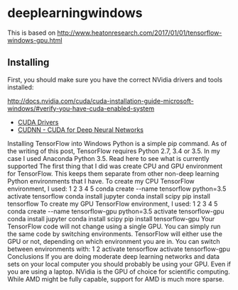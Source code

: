 # deeplearningwindows

This is based on http://www.heatonresearch.com/2017/01/01/tensorflow-windows-gpu.html


## Installing
First, you should make sure you have the correct NVidia drivers and tools installed:

http://docs.nvidia.com/cuda/cuda-installation-guide-microsoft-windows/#verify-you-have-cuda-enabled-system

- [CUDA Drivers](https://developer.nvidia.com/cuda-downloads)
- [CUDNN - CUDA for Deep Neural Networks](https://developer.nvidia.com/cudnn)




Installing TensorFlow into Windows Python is a simple pip command. As of the writing of this post, TensorFlow requires Python 2.7, 3.4 or 3.5. In my case I used Anaconda Python 3.5. Read here to see what is currently supported The first thing that I did was create CPU and GPU environment for TensorFlow. This keeps them separate from other non-deep learning Python environments that I have. To create my CPU TensorFlow environment, I used:
1
2
3
4
5
conda create --name tensorflow python=3.5
activate tensorflow
conda install jupyter
conda install scipy
pip install tensorflow
To create my GPU TensorFlow environment, I used:
1
2
3
4
5
conda create --name tensorflow-gpu python=3.5
activate tensorflow-gpu
conda install jupyter
conda install scipy
pip install tensorflow-gpu
Your TensorFlow code will not change using a single GPU. You can simply run the same code by switching environments. TensorFlow will either use the GPU or not, depending on which environment you are in. You can switch between environments with:
1
2
activate tensorflow
activate tensorflow-gpu
Conclusions
If you are doing moderate deep learning networks and data sets on your local computer you should probably be using your GPU. Even if you are using a laptop. NVidia is the GPU of choice for scientific computing. While AMD might be fully capable, support for AMD is much more sparse. 
